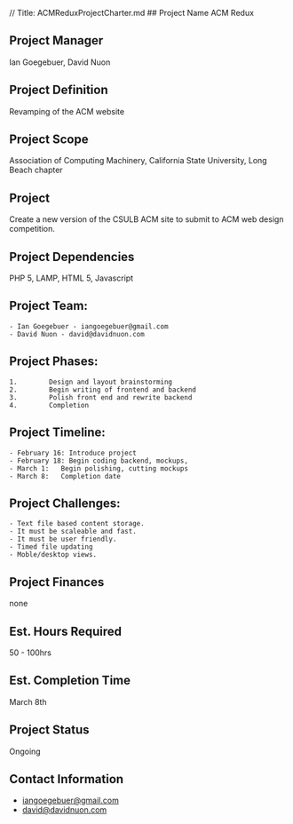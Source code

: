 // Title: ACMReduxProjectCharter.md
﻿## Project Name
ACM Redux

## Project Manager
Ian Goegebuer, David Nuon

## Project Definition
Revamping of the ACM website


## Project Scope
Association of Computing Machinery, California State University, Long Beach chapter


## Project
Create a new version of the CSULB ACM site to submit to ACM web design competition.


## Project Dependencies
PHP 5,  LAMP,  HTML 5, Javascript


## Project Team:
    - Ian Goegebuer - iangoegebuer@gmail.com
	- David Nuon - david@davidnuon.com

## Project Phases:
	1.        Design and layout brainstorming
	2.        Begin writing of frontend and backend
	3.        Polish front end and rewrite backend
	4.        Completion

## Project Timeline:
	- February 16: Introduce project
	- February 18: Begin coding backend, mockups,
	- March 1:   Begin polishing, cutting mockups
    - March 8:   Completion date

## Project Challenges:
	- Text file based content storage. 
	- It must be scaleable and fast. 
	- It must be user friendly. 
	- Timed file updating
	- Moble/desktop views. 


## Project Finances
none

## Est. Hours Required
50 - 100hrs

## Est. Completion Time
March 8th


## Project Status
Ongoing

## Contact Information
   - iangoegebuer@gmail.com
   - david@davidnuon.com